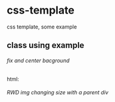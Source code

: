 # css-template
css template, some example
## class using example
###### fix and center bacground
html:
<div class="background-img-center"></div>

###### RWD img changing size with a parent div 
<div>
   <img src="url" alt="" class="img-response">
</div>
